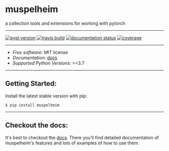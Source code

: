 # muspelheim

a collection tools and extensions for working with pytorch

----
[![pypi version](https://img.shields.io/pypi/v/muspelheim.svg)](https://pypi.python.org/pypi/muspelheim)
[![travis build](https://img.shields.io/travis/leaprovenzano/muspelheim.svg)](https://travis-ci.com/leaprovenzano/muspelheim)
[![documentation status](https://readthedocs.org/projects/muspelheim/badge/?version=latest)](https://muspelheim.readthedocs.io/en/latest/?badge=latest)
[![coverage](https://codecov.io/gh/leaprovenzano/muspelheim/branch/main/graph/badge.svg)](https://codecov.io/gh/leaprovenzano/muspelheim/branch/main/graph/badge.svg)

------------------------------------------------------------------------

-   *Free software*: MIT license
-   *Documentation*: [docs](https://muspelheim.readthedocs.io)
-   *Supported Python Versions*: >=3.7

------------------------------------------------------------------------

## Getting Started:


Install the latest stable version with pip:

    $ pip install muspelheim

---
## Checkout the docs:

It's best to checkout the [docs](https://muspelheim.readthedocs.io). There you'll find detailed
documentation of muspelheim's features and lots of examples of how to
use them.
